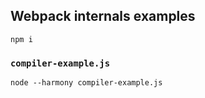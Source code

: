 ## Webpack internals examples

`npm i`

### `compiler-example.js`

`node --harmony compiler-example.js`


